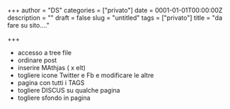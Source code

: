 +++
author = "DS"
categories = ["privato"]
date = 0001-01-01T00:00:00Z
description = ""
draft = false
slug = "untitled"
tags = ["privato"]
title = "da fare su sito...."

+++


* accesso a tree file
* ordinare post
* inserire MAthjas  ( x elt)
* togliere icone Twitter e Fb e modificare le altre
* pagina con tutti i TAGS
* togliere DISCUS su qualche pagina
* togliere sfondo in pagina



